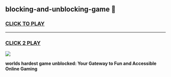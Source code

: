 
## blocking-and-unblocking-game 👋
<h3>
<a href="https://premium.freeplayer.one?title=blocking-and-unblocking-game&ref=14F">CLICK TO PLAY</a></h3>
<hr>

<h3>
<a href="https://premium.freeplayer.one?title=blocking-and-unblocking-game&ref=14F">CLICK 2 PLAY</a>
  
</h3>

<a href="https://premium.freeplayer.one?title=blocking-and-unblocking-game&ref=12F/"><img src="https://clearcache.store/games.png"></a>


**worlds hardest game unblocked: Your Gateway to Fun and Accessible Online Gaming**
